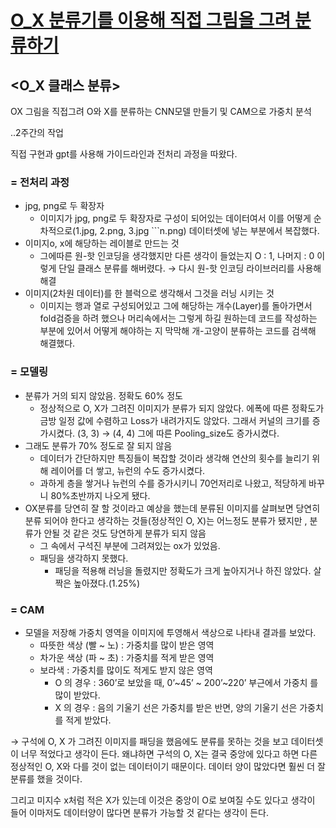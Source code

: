 # [O_X 분류기를 이용해 직접 그림을 그려 분류하기](https://github.com/ssssihoon/IMS_Lab/blob/main/OX_Classification/OX_Drawing/OX_Drawing.ipynb)


## <O_X 클래스 분류>

OX 그림을 직접그려 O와 X를 분류하는 CNN모델 만들기 및 CAM으로 가중치 분석

..2주간의 작업

직접 구현과 gpt를 사용해 가이드라인과 전처리 과정을 따왔다.

### = 전처리 과정

- jpg, png로 두 확장자
    - 이미지가 jpg, png로 두 확장자로 구성이 되어있는 데이터여서 이를 어떻게 순차적으로(1.jpg, 2.png, 3.jpg ```n.png) 데이터셋에 넣는 부분에서 복잡했다.
- 이미지o, x에 해당하는 레이블로 만드는 것
    - 그에따른 원-핫 인코딩을 생각했지만 다른 생각이 들었는지 O : 1, 나머지 : 0 이렇게 단일 클래스 분류를 해버렸다. → 다시 원-핫 인코딩 라이브러리를 사용해 해결
- 이미지(2차원 데이터)를 한 블럭으로 생각해서 그것을 러닝 시키는 것
    - 이미지는 행과 열로 구성되어있고 그에 해당하는 개수(Layer)를 돌아가면서 fold검증을 하려 했으나 머리속에서는 그렇게 하길 원하는데 코드를 작성하는 부분에 있어서 어떻게 해야하는 지 막막해 개-고양이 분류하는 코드를 검색해 해결했다.

### = 모델링

- 분류가 거의 되지 않았음. 정확도 60% 정도
    - 정상적으로 O, X가 그려진 이미지가 분류가 되지 않았다. 에폭에 따른 정확도가 금방 일정 값에 수렴하고 Loss가 내려가지도 않았다. 그래서 커널의 크기를 증가시켰다. (3, 3) → (4, 4) 그에 따른 Pooling_size도 증가시켰다.
- 그래도 분류가 70% 정도로 잘 되지 않음
    - 데이터가 간단하지만 특징들이 복잡할 것이라 생각해 연산의 횟수를 늘리기 위해 레이어를 더 쌓고, 뉴런의 수도 증가시켰다.
    - 과하게 층을 쌓거나 뉴런의 수를 증가시키니 70언저리로 나왔고, 적당하게 바꾸니 80%초반까지 나오게 됐다.
- OX분류를 당연히 잘 할 것이라고 예상을 했는데 분류된 이미지를 살펴보면 당연히 분류 되어야 한다고 생각하는 것들(정상적인 O, X)는 어느정도 분류가 됐지만 , 분류가 안될 것 같은 것도 당연하게 분류가 되지 않음
    - 그 속에서 구석진 부분에 그려져있는 ox가 있었음.
    - 패딩을 생각하지 못했다.
        - 패딩을 적용해 러닝을 돌렸지만 정확도가 크게 높아지거나 하진 않았다. 살짝은 높아졌다.(1.25%)


### = CAM

- 모델을 저장해 가중치 영역을 이미지에 투영해서 색상으로 나타내 결과를 보았다.
    - 따뜻한 색상 (빨 ~ 노) : 가중치를 많이 받은 영역
    - 차가운 색상 (파 ~ 초) : 가중치를 적게 받은 영역
    - 보라색 : 가중치를 많이도 적게도 받지 않은 영역
        - O 의 경우 : 360’로 보았을 때, 0’~45’ ~ 200’~220’ 부근에서 가중치 를 많이 받았다.
        - X 의 경우 : 음의 기울기 선은 가중치를 받은 반면, 양의 기울기 선은 가중치를 적게 받았다.

→ 구석에 O, X 가 그려진 이미지를 패딩을 했음에도 분류를 못하는 것을 보고 데이터셋이 너무 적었다고 생각이 든다. 왜냐하면 구석의 O, X는 결국 중앙에 있다고 하면 다른 정상적인 O, X와 다를 것이 없는 데이터이기 때문이다. 데이터 양이 많았다면 훨씬 더 잘 분류를 했을 것이다.

그리고 미지수 x처럼 적은 X가 있는데 이것은 중앙이 O로 보여질 수도 있다고 생각이 들어 이마저도 데이터양이 많다면 분류가 가능할 것 같다는 생각이 든다.
